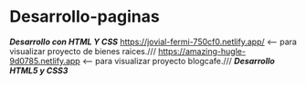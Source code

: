 # Desarrollo-paginas
***Desarrollo con HTML Y CSS*** 
https://jovial-fermi-750cf0.netlify.app/  <-- para visualizar proyecto de bienes raices.///
https://amazing-hugle-9d0785.netlify.app  <-- para visualizar proyecto blogcafe.///
***Desarrollo HTML5 y CSS3***
